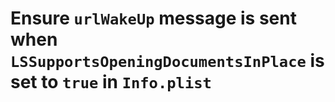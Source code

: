 # Ensure `urlWakeUp` message is sent when `LSSupportsOpeningDocumentsInPlace` is set to `true` in `Info.plist`
